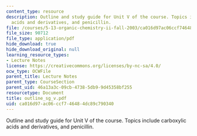 ```yaml
---
content_type: resource
description: Outline and study guide for Unit V of the course. Topics include carboxylic
  acids and derivatives, and penicillin.
file: /courses/5-13-organic-chemistry-ii-fall-2003/ca016d97ac06ccf746484dc89c790340_outline_sg_v.pdf
file_size: 90712
file_type: application/pdf
hide_download: true
hide_download_original: null
learning_resource_types:
- Lecture Notes
license: https://creativecommons.org/licenses/by-nc-sa/4.0/
ocw_type: OCWFile
parent_title: Lecture Notes
parent_type: CourseSection
parent_uid: 46a13a3c-09cb-4738-5db9-9d45358bf255
resourcetype: Document
title: outline_sg_v.pdf
uid: ca016d97-ac06-ccf7-4648-4dc89c790340
---
```

Outline and study guide for Unit V of the course. Topics include carboxylic acids and derivatives, and penicillin.